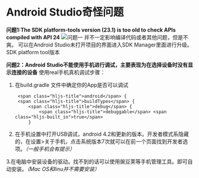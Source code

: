 # Android Studio奇怪问题

**问题1:The SDK platform-tools version (23.1) is too old to check APIs compiled with API 24**
![问题一](//问题1)
并不一定影响编译代码或者其他问题，但是不爽。
可以在Android Studio未打开项目的界面进入SDK Manager里面进行升级。SDK platform tool版本

**问题2：Android Studio不能使用手机进行调试，主要表现为在选择设备时没有显示连接的设备**
使用real手机真机调试步骤：

1.  在build.gradle 文件中确定你的App是否可以调试

         <span class="hljs-title">android</span> {
         <span class="hljs-title">buildTypes</span> {
             <span class="hljs-title">debug</span> {
                 <span class="hljs-title">debuggable</span> <span class="hljs-built_in">true</span>
             }

2.  在手机设置中打开USB调试，android 4.2和更新的版本。开发者模式系隐藏的，在设置&gt;关于手机，点击系统版本7次就可以在前一个页面找到开发者选项。_（一般手机会有提示）_

3.在电脑中安装设备的驱动。找不到的话可以使用豌豆荚等手机管理工具。即可自动安装。_（Mac OS和linu并不需要安装）_ 